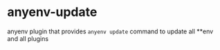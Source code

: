 anyenv-update
=============

anyenv plugin that provides `anyenv update` command to update all **env and all plugins

